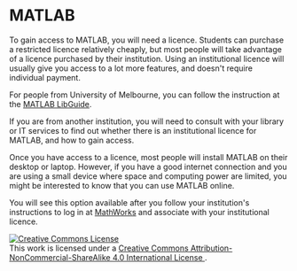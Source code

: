 MATLAB
====

To gain access to MATLAB, you will need a licence.
Students can purchase a restricted licence relatively cheaply,
but most people will take advantage of a licence purchased by their institution.
Using an institutional licence will usually give you access to a lot more features,
and doesn't require individual payment.

For people from University of Melbourne, you can follow the instruction at the
[MATLAB LibGuide](http://unimelb.libguides.com/c.php?g=402784&p=2740903).

If you are from another institution, you will need to consult with your library
or IT services to find out whether there is an institutional licence for MATLAB,
and how to gain access.

Once you have access to a licence,
most people will install MATLAB on their desktop or laptop.
However, if you have a good internet connection and you are using a small device
where space and computing power are limited,
you might be interested to know that you can use MATLAB online.

You will see this option available after you follow your institution's instructions to log in at [MathWorks](https://matlab.mathworks.com/) and associate with your institutional licence.


<a rel="license" href="http://creativecommons.org/licenses/by-nc-sa/4.0/">
  <img alt="Creative Commons License" style="border-width:0" src="https://i.creativecommons.org/l/by-nc-sa/4.0/88x31.png" />
</a><br />
This work is licensed under a
<a rel="license" href="http://creativecommons.org/licenses/by-nc-sa/4.0/">
  Creative Commons Attribution-NonCommercial-ShareAlike 4.0 International License
</a>.
